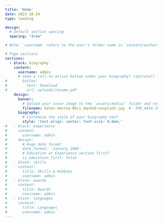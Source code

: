```yaml
---
title: 'Home'
date: 2023-10-24
type: landing

design:
  # Default section spacing
  spacing: "4rem"

# Note: `username` refers to the user's folder name in `content/authors/`

# Page sections
sections:
  - block: biography
    content:
      username: admin
      # Show a call-to-action button under your biography? (optional)
#       button:
#         text: Download
#         url: uploads/resume.pdf
    design:
      banner:
        # Upload your cover image to the `assets/media/` folder and reference it here
        filename: kalen-emsley-Bkci_8qcdvQ-unsplash.jpg  #  IMG_4614.JPG
      biography:
        # Customize the style of your biography text
        style: 'text-align: center; font-size: 0.8em;'
#   - block: experience
#     content:
#       username: admin
#     design:
#       # Hugo date format
#       date_format: 'January 2006'
#       # Education or Experience section first?
#       is_education_first: false
#   - block: skills
#     content:
#       title: Skills & Hobbies
#       username: admin
#   - block: awards
#     content:
#       title: Awards
#       username: admin
#   - block: languages
#     content:
#       title: Languages
#       username: admin
---
```


